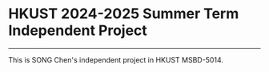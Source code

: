 
# HKUST 2024-2025 Summer Term Independent Project
---
This is SONG Chen's independent project in HKUST MSBD-5014.

